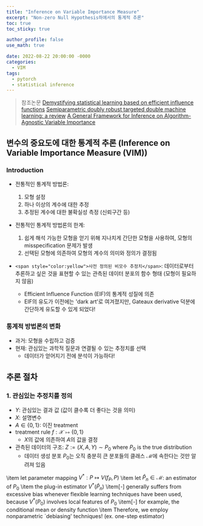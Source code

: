 ```yaml
---
title: "Inference on Variable Importance Measure"
excerpt: "Non-zero Null Hypothesis하에서의 통계적 추론"
toc: true
toc_sticky: true

author_profile: false
use_math: true

date: 2022-08-22 20:00:00 -0000
categories: 
  - VIM
tags:
  - pytorch
  - statistical inference
---
```


> 참조논문
> [Demystifying statistical learning based on efficient influence functions](https://arxiv.org/abs/2107.00681)
> [Semiparametric doubly robust targeted double machine learning: a review](https://arxiv.org/abs/2203.06469)
> [A General Framework for Inference on Algorithm-Agnostic Variable Importance](https://www.tandfonline.com/doi/full/10.1080/01621459.2021.2003200)

## 변수의 중요도에 대한 통계적 추론 (Inference on Variable Importance Measure (VIM))

### Introduction

- 전통적인 통계적 방법론:
	1. 모형 설정
	2. 하나 이상의 계수에 대한 추정
	3. 추정된 계수에 대한 불확실성 측정 (신뢰구간 등)

- 전통적인 통계적 방법론의 한계:
	1. 쉽게 해석 가능한 모형을 얻기 위해 지나치게 간단한 모형을 사용하여, 모형의 misspecification 문제가 발생
	2. 선택된 모형에 의존하여 모형의 계수의 의미와 정의가 결정됨

- ```<span style="color:yellow">사전 정의된 비모수 추정치</span>```: 데이터로부터 추론하고 싶은 것을 표현할 수 있는 관측된 데이터 분포의 함수 형태 (모형이 필요하지 않음)
	- Efficient Influence Function (EIF)의 통계적 성질에 의존
	- EIF의 유도가 이전에는 'dark art'로 여겨졌지만, Gateaux derivative 덕분에 간단하게 유도할 수 있게 되었다!

### 통계적 방법론의 변화

- 과거: 모형을 수립하고 검증
- 현재: 관심있는 과학적 질문과 연결될 수 있는 추정치를 선택
	- 데이터가 얻어지기 전에 분석이 가능하다!

## 추론 절차

### 1. 관심있는 추정치를 정의

- $Y$: 관심있는 결과 값 (값이 클수록 더 좋다는 것을 의미)
- $X$: 설명변수
- $A \in \{0, 1\}$: 이진 treatment
- treatment rule $f: \mathcal{X} \mapsto \{0, 1\}$
	- $X$의 값에 의존하여 $A$의 값을 결정
- 관측된 데이터의 구조: $Z := (X, A, Y) \sim P_0$ where $P_0$ is the true distribution
	- 데이터 생성 분포 $P_0$는 오직 충분히 큰 분포들의 클래스 $\mathcal{M}$에 속한다는 것만 알려져 있음


\item let parameter mapping $V^*: P \mapsto V(f_P, P)$
    \item let $\hat{P}_n \in \mathcal{M}$: an estimator of $P_0$
    \item the plug-in estimator $V^*(\hat{P}_n)$
    \item[-] generally suffers from excessive bias whenever flexible learning techniques have been used, because $V^*(P_0)$ involves local features of $P_0$
    \item[-] for example, the conditional mean or density function
    \item Therefore, we employ nonparametric `debiasing' techniques! (ex. one-step estimator)
<!--stackedit_data:
eyJoaXN0b3J5IjpbLTEyMzAzMjg4MzMsMTUzNzQ2MDYyMywtMT
U2MDI5MTc3NSwtMTQwNzQzMDYxMCwtMTk1MzcyMDA0MCwtNDI4
NzUxNDg5XX0=
-->